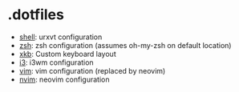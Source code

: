 # .dotfiles
- [shell](shell/): urxvt configuration
- [zsh](zsh/): zsh configuration (assumes oh-my-zsh on default location)
- [xkb](xkb/): Custom keyboard layout
- [i3](i3/): i3wm configuration
- [vim](vim/): vim configuration (replaced by neovim)
- [nvim](nvim/): neovim configuration
